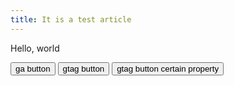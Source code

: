```yaml
---
title: It is a test article
---
```


<p>Hello, world</p>


<!-- Global site tag (gtag.js) - Google Analytics -->
<script async src="https://www.googletagmanager.com/gtag/js?id=UA-109909640-1"></script>
<script>
  window.dataLayer = window.dataLayer || [];
  function gtag(){dataLayer.push(arguments);}
  gtag('js', new Date());

  gtag('config', 'UA-109909640-1');
</script>

<!-- Google Analytics -->
<script>
(function(i,s,o,g,r,a,m){i['GoogleAnalyticsObject']=r;i[r]=i[r]||function(){
(i[r].q=i[r].q||[]).push(arguments)},i[r].l=1*new Date();a=s.createElement(o),
m=s.getElementsByTagName(o)[0];a.async=1;a.src=g;m.parentNode.insertBefore(a,m)
})(window,document,'script','https://www.google-analytics.com/analytics.js','ga');
</script>
<!-- End Google Analytics -->

<script>
function f() {
    ga('create', 'UA-109909640-1', 'auto');
    ga('send', 'event', 'video', 'play', 'label_x');
}

function g() {
    gtag('event', 'login', {
        'event_category' : 'access',
        'event_label' : 'Google',
    });
}
function h() {
    gtag('event', 'property_event', {
        'send_to' : 'UA-109909640-1',
        'event_category' : 'certain property',
        'event_label' : 'test',
    });
}
</script>
<button type="button" onclick="f()">ga  button </button>
<button type="button" onclick="g()">gtag button </button>
<button type="button" onclick="h()">gtag button certain property </button>
